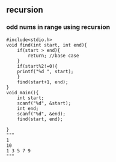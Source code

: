 ## recursion 

### odd nums in range using recursion
``` 
#include<stdio.h>
void find(int start, int end){
    if(start > end){
        return; //base case
    }
    if(start%2!=0){
    printf("%d ", start);
    }
    find(start+1, end);
}
void main(){
    int start;
    scanf("%d", &start);
    int end;
    scanf("%d", &end);
    find(start, end);
    
}
"""
1
10
1 3 5 7 9
"""
```
